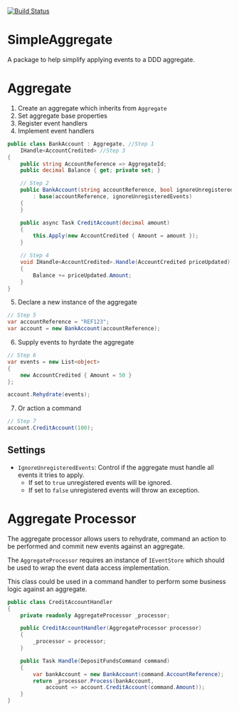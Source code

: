 [![Build Status](https://jonpovey.visualstudio.com/SimpleAggregate/_apis/build/status/Publish?branchName=master)](https://jonpovey.visualstudio.com/SimpleAggregate/_build/latest?definitionId=16&branchName=master)

# SimpleAggregate
A package to help simplify applying events to a DDD aggregate.

# Aggregate
1. Create an aggregate which inherits from `Aggregate`
2. Set aggregate base properties
3. Register event handlers
4. Implement event handlers

```c#
public class BankAccount : Aggregate, //Step 1
    IHandle<AccountCredited> //Step 3
{
    public string AccountReference => AggregateId;
    public decimal Balance { get; private set; }

    // Step 2
    public BankAccount(string accountReference, bool ignoreUnregisteredEvents = false) 
        : base(accountReference, ignoreUnregisteredEvents)
    {
    }

    public async Task CreditAccount(decimal amount)
    {
        this.Apply(new AccountCredited { Amount = amount });
    }

    // Step 4
    void IHandle<AccountCredited>.Handle(AccountCredited priceUpdated)
    {
        Balance += priceUpdated.Amount;
    }
}

```

5. Declare a new instance of the aggregate
```c#
// Step 5
var accountReference = "REF123";
var account = new BankAccount(accountReference);
```
6. Supply events to hyrdate the aggregate
```c#
// Step 6
var events = new List<object>
{
    new AccountCredited { Amount = 50 }
};

account.Rehydrate(events);
```

7. Or action a command
```c#
// Step 7
account.CreditAccount(100);
```

## Settings

- `IgnoreUnregisteredEvents`: Control if the aggregate must handle all events it tries to apply. 
    - If set to `true` unregistered events will be ignored. 
    - If set to `false` unregistered events will throw an exception.


# Aggregate Processor
The aggregate processor allows users to rehydrate, command an action to be performed and commit new events against an aggregate.

The `AggregateProcessor` requires an instance of `IEventStore` which should be used to wrap the event data access implementation.

This class could be used in a command handler to perform some business logic against an aggregate.

```c#
public class CreditAccountHandler
{
    private readonly AggregateProcessor _processor;

    public CreditAccountHandler(AggregateProcessor processor)
    {
        _processor = processor;
    }

    public Task Handle(DepositFundsCommand command)
    {
        var bankAccount = new BankAccount(command.AccountReference);
        return _processor.Process(bankAccount, 
            account => account.CreditAccount(command.Amount));
    }
}

```
